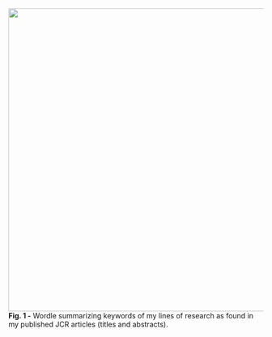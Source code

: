 <img src="https://user-images.githubusercontent.com/49490001/107028176-8008de00-67ad-11eb-8e22-03a11a685059.png" width="600">
<div id="fig-caption">
<b>Fig. 1 -</b> Wordle summarizing keywords of my lines of research as found in my published JCR articles (titles and abstracts).
</div>
